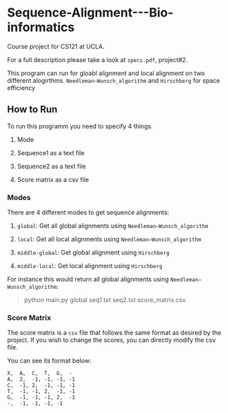 # Sequence-Alignment---Bio-informatics

Course project for CS121 at UCLA.

For a full description please take a look at `specs.pdf`, project#2.

This program can run for gloabl alignment and local alignment on two different alogirthms. `Needleman–Wunsch_algorithm` and `Hirschberg` for space efficiency

## How to Run

To run this programm you need to specify 4 things.

1. Mode 

2. Sequence1 as a text file

3. Sequence2 as a text file

4. Score matrix as a csv file

### Modes

There are 4 different modes to get sequence alignments:

1. `global`: Get all global alignments using `Needleman–Wunsch_algorithm`

2. `local`: Get all local alignments using `Needleman–Wunsch_algorithm`

3. `middle-global`: Get global alignment using `Hirschberg`

4. `middle-local`: Get local alignment using `Hirschberg`

For instance this would return all global alignments using `Needleman–Wunsch_algorithm`:

> python main.py global seq1.txt seq2.txt score_matrix.csv


### Score Matrix

The score matrix is a `csv` file that follows the same format as desired by the project. If you wish to change the scores, you can directly modify the csv file.

You can see its format below:

```
X,  A,  C,  T,  G,  -
A,  2,  -1, -1, -1, -1
C,  -1, 2,  -1, -1, -1
T,  -1, -1, 2,  -1, -1
G,  -1, -1, -1, 2,  -1
-,  -1, -1, -1, -1

```
